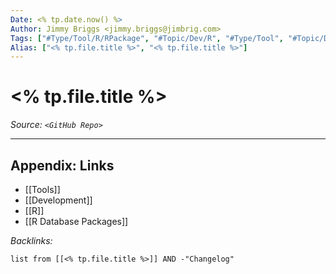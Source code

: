 ```yaml
---
Date: <% tp.date.now() %>
Author: Jimmy Briggs <jimmy.briggs@jimbrig.com>
Tags: ["#Type/Tool/R/RPackage", "#Topic/Dev/R", "#Type/Tool", "#Topic/Dev/Data/Databases"]
Alias: ["<% tp.file.title %>", "<% tp.file.title %>"]
---
```


# <% tp.file.title %>

*Source: `<GitHub Repo>`*

***

## Appendix: Links

- [[Tools]]
- [[Development]]
- [[R]]
- [[R Database Packages]]


*Backlinks:*

```dataview
list from [[<% tp.file.title %>]] AND -"Changelog"
```